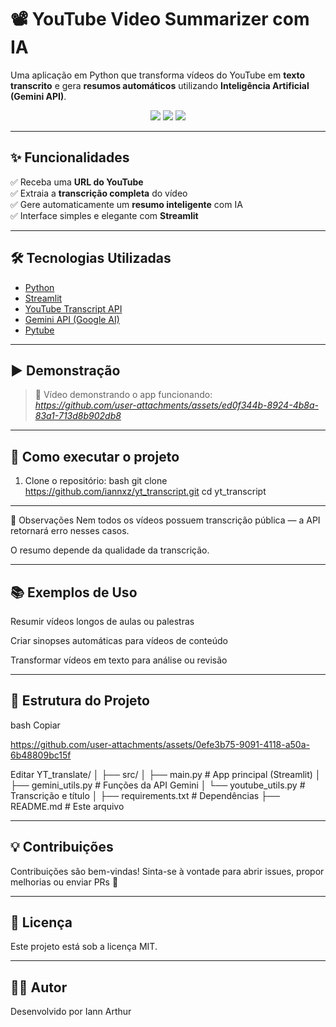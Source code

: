 # 📽️ YouTube Video Summarizer com IA

Uma aplicação em Python que transforma vídeos do YouTube em **texto transcrito** e gera **resumos automáticos** utilizando **Inteligência Artificial (Gemini API)**.

<p align="center">
  <img src="https://img.shields.io/badge/Python-3.10-blue?style=flat&logo=python" />
  <img src="https://img.shields.io/badge/Streamlit-App-red?style=flat&logo=streamlit" />
  <img src="https://img.shields.io/badge/Gemini-API-yellow?style=flat&logo=google" />
</p>

---

## ✨ Funcionalidades

✅ Receba uma **URL do YouTube**  
✅ Extraia a **transcrição completa** do vídeo  
✅ Gere automaticamente um **resumo inteligente** com IA  
✅ Interface simples e elegante com **Streamlit**

---

## 🛠️ Tecnologias Utilizadas

- [Python](https://www.python.org/)
- [Streamlit](https://streamlit.io/)
- [YouTube Transcript API](https://pypi.org/project/youtube-transcript-api/)
- [Gemini API (Google AI)](https://ai.google.dev/)
- [Pytube](https://pytube.io/)

---

## ▶️ Demonstração

> 🎥 Vídeo demonstrando o app funcionando:  
> *https://github.com/user-attachments/assets/ed0f344b-8924-4b8a-83a1-713d8b902db8*

---

## 🚀 Como executar o projeto

1. Clone o repositório:
bash
git clone https://github.com/iannxz/yt_transcript.git
cd yt_transcript

---

📌 Observações
Nem todos os vídeos possuem transcrição pública — a API retornará erro nesses casos.

O resumo depende da qualidade da transcrição.

---

## 📚 Exemplos de Uso
Resumir vídeos longos de aulas ou palestras

Criar sinopses automáticas para vídeos de conteúdo

Transformar vídeos em texto para análise ou revisão

---

## 📁 Estrutura do Projeto
bash
Copiar

https://github.com/user-attachments/assets/0efe3b75-9091-4118-a50a-6b48809bc15f


Editar
YT_translate/
│
├── src/
│   ├── main.py             # App principal (Streamlit)
│   ├── gemini_utils.py     # Funções da API Gemini
│   └── youtube_utils.py    # Transcrição e título
│
├── requirements.txt        # Dependências
├── README.md               # Este arquivo

---

## 💡 Contribuições
Contribuições são bem-vindas!
Sinta-se à vontade para abrir issues, propor melhorias ou enviar PRs 🚀

---

## 📜 Licença
Este projeto está sob a licença MIT.

---

## 🙋‍♂️ Autor
Desenvolvido por Iann Arthur 

